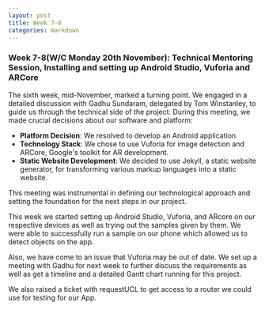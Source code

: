 ```yaml
---
layout: post
title: Week 7-8
categories: markdown
---
```

### Week 7-8(W/C Monday 20th November): Technical Mentoring Session, Installing and setting up Android Studio, Vuforia and ARCore ###

The sixth week, mid-November, marked a turning point. We engaged in a detailed discussion with Gadhu Sundaram, delegated by Tom Winstanley, to guide us through the technical side of the project. During this meeting, we made crucial decisions about our software and platform:

- **Platform Decision**: We resolved to develop an Android application.
- **Technology Stack**: We chose to use Vuforia for image detection and ARCore, Google's toolkit for AR development.
- **Static Website Development**: We decided to use Jekyll, a static website generator, for transforming various markup languages into a static website.

This meeting was instrumental in defining our technological approach and setting the foundation for the next steps in our project.

This week we started setting up Android Studio, Vuforia, and ARcore on our respective devices as well as trying out the samples given by them. We were able to successfully run a sample on our phone which allowed us to detect objects on the app.

Also, we have come to an issue that Vuforia may be out of date. We set up a meeting with Gadhu for next week to further discuss the requirements as well as get a timeline and a detailed Gantt chart running for this project.

We also raised a ticket with requestUCL to get access to a router we could use for testing for our App.